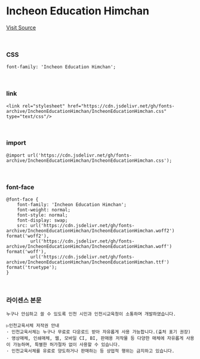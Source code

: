 # Incheon Education Himchan

[Visit Source](https://www.ice.go.kr/sub/info.do?page=0606&m=0606&s=ice)

&nbsp;

### CSS

```
font-family: 'Incheon Education Himchan';
```

&nbsp;

### link

```
<link rel="stylesheet" href="https://cdn.jsdelivr.net/gh/fonts-archive/IncheonEducationHimchan/IncheonEducationHimchan.css" type="text/css"/>
```

&nbsp;

### import

```
@import url('https://cdn.jsdelivr.net/gh/fonts-archive/IncheonEducationHimchan/IncheonEducationHimchan.css');
```

&nbsp;

### font-face

```
@font-face {
    font-family: 'Incheon Education Himchan';
    font-weight: normal;
    font-style: normal;
    font-display: swap;
    src: url('https://cdn.jsdelivr.net/gh/fonts-archive/IncheonEducationHimchan/IncheonEducationHimchan.woff2') format('woff2'),
         url('https://cdn.jsdelivr.net/gh/fonts-archive/IncheonEducationHimchan/IncheonEducationHimchan.woff') format('woff'),
         url('https://cdn.jsdelivr.net/gh/fonts-archive/IncheonEducationHimchan/IncheonEducationHimchan.ttf') format('truetype');
}
```

&nbsp;

### 라이센스 본문

```
누구나 안심하고 쓸 수 있도록 인천 시민과 인천시교육청이 소통하며 개발하였습니다. 
 
▷인천교육서체 저작권 안내 
· 인천교육서체는 누구나 무료로 다운로드 받아 자유롭게 사용 가능합니다.(출처 표기 권장) 
· 영상매체, 인쇄매체, 웹, 모바일 CI, BI, 판매용 저작물 등 다양한 매체에 자유롭게 사용이 가능하며, 특별한 허가절차 없이 사용할 수 있습니다. 
· 인천교육서체를 유료로 양도하거나 판매하는 등 상업적 행위는 금지하고 있습니다.
```
